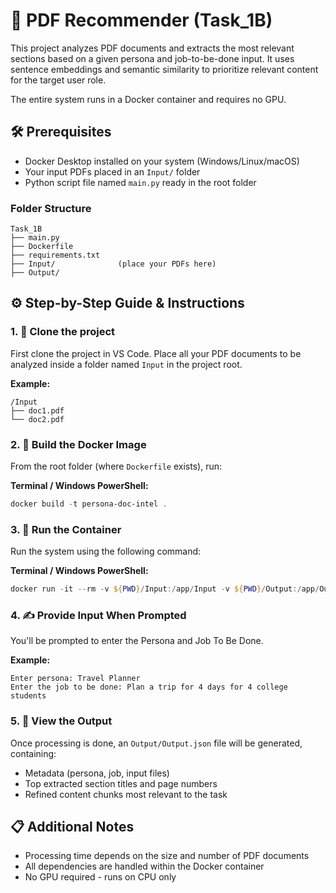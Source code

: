 # 📄 PDF Recommender (Task_1B)

This project analyzes PDF documents and extracts the most relevant sections based on a given persona and job-to-be-done input. It uses sentence embeddings and semantic similarity to prioritize relevant content for the target user role.

The entire system runs in a Docker container and requires no GPU.

## 🛠️ Prerequisites

- Docker Desktop installed on your system (Windows/Linux/macOS)
- Your input PDFs placed in an `Input/` folder
- Python script file named `main.py` ready in the root folder

### Folder Structure
```
Task_1B
├── main.py
├── Dockerfile
├── requirements.txt
├── Input/              (place your PDFs here)
├── Output/               
```

## ⚙️ Step-by-Step Guide & Instructions

### 1. 🧾 Clone the project

First clone the project in VS Code. Place all your PDF documents to be analyzed inside a folder named `Input` in the project root. 

**Example:**
```
/Input
├── doc1.pdf
└── doc2.pdf
```

### 2. 🧱 Build the Docker Image

From the root folder (where `Dockerfile` exists), run:

**Terminal / Windows PowerShell:**
```powershell
docker build -t persona-doc-intel .
```

### 3. 🚀 Run the Container

Run the system using the following command:

**Terminal / Windows PowerShell:**
```powershell
docker run -it --rm -v ${PWD}/Input:/app/Input -v ${PWD}/Output:/app/Output persona-doc-intel
```

### 4. ✍️ Provide Input When Prompted

You'll be prompted to enter the Persona and Job To Be Done.

**Example:**
```
Enter persona: Travel Planner 
Enter the job to be done: Plan a trip for 4 days for 4 college students
```

### 5. 📂 View the Output

Once processing is done, an `Output/Output.json` file will be generated, containing:

- Metadata (persona, job, input files)
- Top extracted section titles and page numbers
- Refined content chunks most relevant to the task


## 📋 Additional Notes

- Processing time depends on the size and number of PDF documents
- All dependencies are handled within the Docker container
- No GPU required - runs on CPU only
